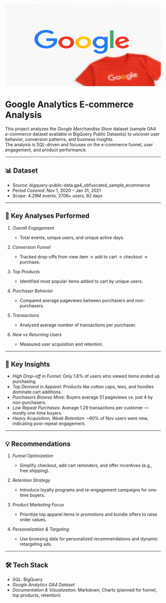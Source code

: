<p align="center">
  <img 
    src="https://github.com/AlkaShukla26/Google-Analytics/blob/main/ChatGPT%20Image%20Sep%2010%2C%202025%2C%2001_52_12%20PM.png" 
    alt="Google Analytics Project Cover" 
    width="567" 
    height="265"
  />
</p>

# Google Analytics E-commerce Analysis

This project analyzes the *Google Merchandise Store* dataset (sample GA4 e-commerce dataset available in BigQuery Public Datasets) to uncover user behavior, conversion patterns, and business insights.  
The analysis is SQL-driven and focuses on the e-commerce funnel, user engagement, and product performance.

---

## 📊 Dataset

- *Source*: bigquery-public-data.ga4_obfuscated_sample_ecommerce  
- *Period Covered*: Nov 1, 2020 – Jan 31, 2021  
- *Scope*: 4.29M events, 270K+ users, 92 days

---

## 🔎 Key Analyses Performed

1. *Overall Engagement*  
   - Total events, unique users, and unique active days.

2. *Conversion Funnel*  
   - Tracked drop-offs from view item → add to cart → checkout → purchase.

3. *Top Products*  
   - Identified most popular items added to cart by unique users.

4. *Purchaser Behavior*  
   - Compared average pageviews between purchasers and non-purchasers.

5. *Transactions*  
   - Analyzed average number of transactions per purchaser.

6. *New vs Returning Users*  
   - Measured user acquisition and retention.

---

## 📌 Key Insights

- *High Drop-off in Funnel*: Only 1.6% of users who viewed items ended up purchasing.  
- *Top Demand in Apparel*: Products like cotton caps, tees, and hoodies dominate cart additions.  
- *Purchasers Browse More*: Buyers average 51 pageviews vs. just 4 by non-purchasers.  
- *Low Repeat Purchases*: Average 1.29 transactions per customer — mostly one-time buyers.  
- *Heavy Acquisition, Weak Retention*: ~90% of Nov users were new, indicating poor repeat engagement.

---

## 💡 Recommendations

1. *Funnel Optimization*  
   - Simplify checkout, add cart reminders, and offer incentives (e.g., free shipping).

2. *Retention Strategy*  
   - Introduce loyalty programs and re-engagement campaigns for one-time buyers.

3. *Product Marketing Focus*  
   - Prioritize top apparel items in promotions and bundle offers to raise order values.

4. *Personalization & Targeting*  
   - Use browsing data for personalized recommendations and dynamic retargeting ads.

---

## 🛠️ Tech Stack

- *SQL*: BigQuery  
- *Google Analytics GA4 Dataset*  
- *Documentation & Visualization*: Markdown, Charts (planned for funnel, top products, retention)
